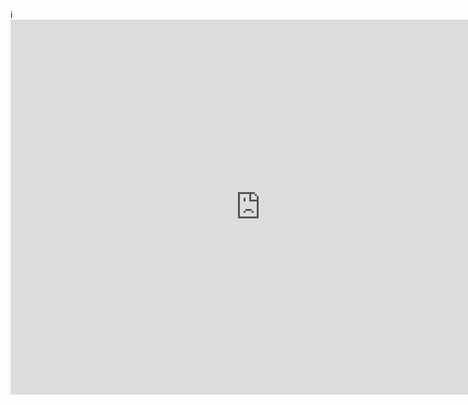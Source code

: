 i<iframe src="https://calendar.google.com/calendar/embed?title=Mark%20Stringer&#39;s%20Comedy%20Calendar&amp;showNav=0&amp;showPrint=0&amp;showTabs=0&amp;showCalendars=0&amp;mode=AGENDA&amp;height=600&amp;wkst=1&amp;bgcolor=%23ffffff&amp;src=dl7ic3u2fp41jpcfis30lobm5g%40group.calendar.google.com&amp;color=%23252525&amp;ctz=Europe%2FLondon" style="border-width:0" width="800" height="600" frameborder="0" scrolling="no"></iframe>
